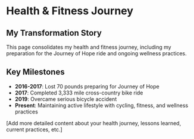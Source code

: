 # Health & Fitness Journey

## My Transformation Story

This page consolidates my health and fitness journey, including my preparation for the Journey of Hope ride and ongoing wellness practices.

## Key Milestones

- **2016-2017**: Lost 70 pounds preparing for Journey of Hope
- **2017**: Completed 3,333 mile cross-country bike ride
- **2019**: Overcame serious bicycle accident
- **Present**: Maintaining active lifestyle with cycling, fitness, and wellness practices

[Add more detailed content about your health journey, lessons learned, current practices, etc.]